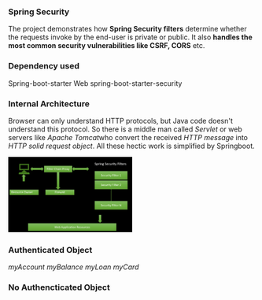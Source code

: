 ### Spring Security 
The project demonstrates how **Spring Security filters** determine whether the requests invoke by the end-user is private or public. It also **handles the most common security vulnerabilities like CSRF, CORS** etc.
### Dependency used
Spring-boot-starter Web
spring-boot-starter-security



### Internal Architecture

Browser can only understand HTTP protocols, but Java code doesn't understand this protocol. So there is a middle man called *Servlet* or web servers like *Apache Tomcat*who convert the received *HTTP message* into *HTTP solid request object*. All these hectic work is simplified by Springboot.

<img src="./Picture11.png" alt="Description of Picture11" width="50%" height="50%">

### Authenticated Object
*myAccount*
*myBalance*
*myLoan*
*myCard*

### No Authencticated Object 

